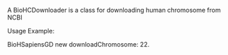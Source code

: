 A BioHCDownloader is a class for downloading human chromosome from NCBI

Usage Example:

BioHSapiensGD new downloadChromosome: 22.

